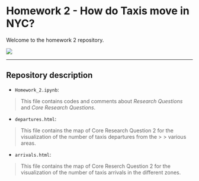 # Homework 2 - How do Taxis move in NYC?

Welcome to the homework 2 repository.

<img src = "https://camo.githubusercontent.com/458eaaf3d4b918ec4a72a5177c0a6efa95f42ce6/68747470733a2f2f7777772e627269636b756e64657267726f756e642e636f6d2f73697465732f64656661756c742f66696c65732f7374796c65732f626c6f675f7072696d6172795f696d6167652f7075626c69632f626c6f672f696d616765732f343835393137373035335f633366623139303931375f6f2e6a7067">

*******************************************************
## Repository description

* `Homework_2.ipynb`:
> This file contains codes and comments about <i>Research Questions</i> and <i>Core Research Questions</i>.

* `departures.html`:
> This file contains the map of Core Research Question 2 for the visualization of the number of taxis departures from the > >  various areas.

* `arrivals.html`:
> This file contains the map of Core Reserch Question 2 for the visualization of the number of taxis arrivals in the different zones.
